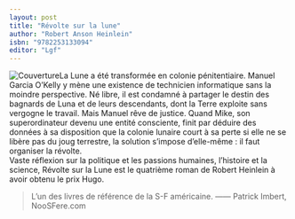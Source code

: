 ```yaml
---
layout: post
title: "Révolte sur la lune"
author: "Robert Anson Heinlein"
isbn: "9782253133094"
editor: "Lgf"
---
```

![Couverture](/img/9782253133094.jpg)La Lune a été transformée en colonie pénitentiaire. Manuel Garcia O’Kelly y mène une existence de technicien informatique sans la moindre perspective. Né libre, il est condamné à partager le destin des bagnards de Luna et de leurs descendants, dont la Terre exploite sans vergogne le travail. Mais Manuel rêve de justice. Quand Mike, son superordinateur devenu une entité consciente, finit par déduire des données à sa disposition que la colonie lunaire court à sa perte si elle ne se libère pas du joug terrestre, la solution s’impose d’elle-même : il faut organiser la révolte.  
Vaste réflexion sur la politique et les passions humaines, l’histoire et la science, Révolte sur la Lune est le quatrième roman de Robert Heinlein à avoir obtenu le prix Hugo.

>L’un des livres de référence de la S-F américaine. 
> &mdash;&mdash; Patrick Imbert, NooSFere.com